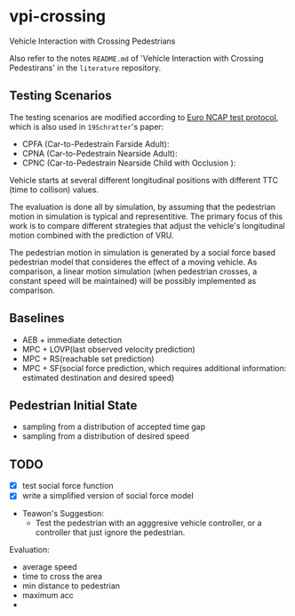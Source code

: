 # vpi-crossing
Vehicle Interaction with Crossing Pedestrians

Also refer to the notes `README.md` of 'Vehicle Interaction with Crossing Pedestirans' in the `literature` repository.

## Testing Scenarios

The testing scenarios are modified according to [Euro NCAP test protocol](https://www.euroncap.com/en/for-engineers/protocols/vulnerable-road-user-vru-protection/), which is also used in `19Schratter`'s paper:
- CPFA (Car-to-Pedestrain Farside Adult):
- CPNA (Car-to-Pedestrain Nearside Adult):
- CPNC (Car-to-Pedestrain Nearside Child with Occlusion ):

Vehicle starts at several different longitudinal positions with different TTC (time to collison) values.

The evaluation is done all by simulation, by assuming that the pedestrian motion in simulation is typical and representitive. The primary focus of this work is to compare different strategies that adjust the vehicle's longitudinal motion combined with the prediction of VRU.

The pedestrian motion in simulation is generated by a social force based pedestrian model that consideres the effect of a moving vehicle. As comparison, a linear motion simulation (when pedestrian crosses, a constant speed will be maintained) will be possibly implemented as comparison.

## Baselines
- AEB + immediate detection
- MPC + LOVP(last observed velocity prediction)
- MPC + RS(reachable set prediction)
- MPC + SF(social force prediction, which requires additional information: estimated destination and desired speed)

## Pedestrian Initial State
- sampling from a distribution of accepted time gap
- sampling from a distribution of desired speed


## TODO

- [x] test social force function
- [x] write a simplified version of social force model

- Teawon's Suggestion:
  - Test the pedestrian with an agggresive vehicle controller, or a
    controller that just ignore the pedestrian.

Evaluation:
- average speed
- time to cross the area
- min distance to pedestrian
- maximum acc
-
